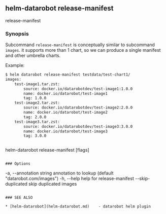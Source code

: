 ## helm-datarobot release-manifest

release-manifest

### Synopsis


Subcommand `release-manifest` is conceptually similar to subcommand `images`.
it supports more than 1 chart, so we can produce a single manifest and other umbrella charts.

Example:
```sh
$ helm datarobot release-manifest testdata/test-chart1/
images:
	test-image1.tar.zst:
		source: docker.io/datarobotdev/test-image1:1.0.0
		name: docker.io/datarobot/test-image1
		tag: 1.0.0
	test-image2.tar.zst:
		source: docker.io/datarobotdev/test-image2:2.0.0
		name: docker.io/datarobot/test-image2
		tag: 2.0.0
	test-image3.tar.zst:
		source: docker.io/datarobotdev/test-image3:3.0.0
		name: docker.io/datarobot/test-image3
		tag: 3.0.0
```

```

```
helm-datarobot release-manifest [flags]
```

### Options

```
  -a, --annotation string   annotation to lookup (default "datarobot.com/images")
  -h, --help                help for release-manifest
      --skip-duplicated     skip duplicated images
```

### SEE ALSO

* [helm-datarobot](helm-datarobot.md)	 - datarobot helm plugin

